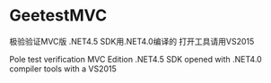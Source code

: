 # GeetestMVC
极验验证MVC版
.NET4.5  SDK用.NET4.0编译的 打开工具请用VS2015





Pole test verification MVC Edition
.NET4.5 SDK opened with .NET4.0 compiler tools with a VS2015

